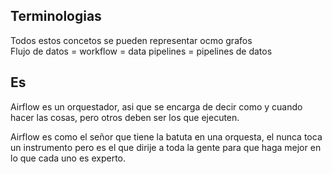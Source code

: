 ## Terminologias

Todos estos concetos se pueden representar ocmo grafos  
Flujo de datos = workflow = data pipelines = pipelines de datos

## Es

Airflow es un orquestador, asi que se encarga de decir como y cuando hacer las cosas, pero otros deben ser los que ejecuten.

Airflow es como el señor que tiene la batuta en una orquesta, el nunca toca un instrumento pero es el que dirije a toda la gente para que haga mejor en lo que cada uno es experto.
